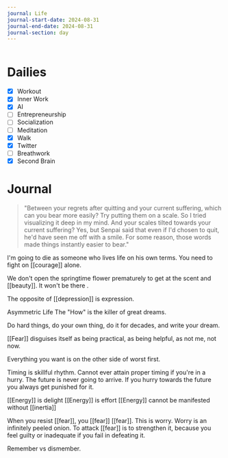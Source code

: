 ```yaml
---
journal: Life
journal-start-date: 2024-08-31
journal-end-date: 2024-08-31
journal-section: day
---
```


```calendar-nav
```

# Dailies

- [x] Workout
- [x] Inner Work
- [x] AI
- [ ] Entrepreneurship
- [ ] Socialization
- [ ] Meditation
- [x] Walk
- [x] Twitter
- [ ] Breathwork
- [x] Second Brain

# Journal

> "Between your regrets after quitting and your current suffering, which can you bear more easily? Try putting them on a scale. So I tried visualizing it deep in my mind. And your scales tilted towards your current suffering? Yes, but Senpai said that even if I'd chosen to quit, he'd have seen me off with a smile. For some reason, those words made things instantly easier to bear."

I'm going to die as someone who lives life on his own terms. You need to fight on [[courage]] alone.


We don't open the springtime flower prematurely to get at the scent and [[beauty]]. It won't be there .

The opposite of [[depression]] is expression.


Asymmetric Life
The "How" is the killer of great dreams. 

Do hard things, do your own thing, do it for decades, and write your dream. 

[[Fear]] disguises itself as being practical, as being helpful, as not me, not now. 

Everything you want is on the other side of worst first.



Timing is skillful rhythm. Cannot ever attain proper timing if you're in a hurry. The future is never going to arrive. If you hurry towards the future you always get punished for it. 

[[Energy]] is delight
[[Energy]] is effort 
[[Energy]] cannot be manifested without [[inertia]] 

When you resist [[fear]], you [[fear]] [[fear]]. This is worry. Worry is an infinitely peeled onion. To attack [[fear]] is to strengthen it, because you feel guilty or inadequate if you fail in defeating it. 

Remember vs dismember. 


